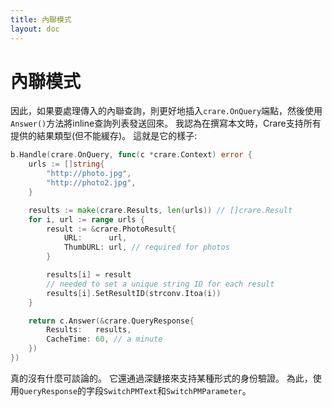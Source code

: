 ```yaml
---
title: 內聯模式
layout: doc
---
```


# 內聯模式

因此，如果要處理傳入的內聯查詢，則更好地插入`crare.OnQuery`端點，然後使用`Answer()`方法將inline查詢列表發送回來。 我認為在撰寫本文時，Crare支持所有提供的結果類型(但不能緩存)。 這就是它的樣子:

```go
b.Handle(crare.OnQuery, func(c *crare.Context) error {
	urls := []string{
		"http://photo.jpg",
		"http://photo2.jpg",
	}

	results := make(crare.Results, len(urls)) // []crare.Result
	for i, url := range urls {
		result := &crare.PhotoResult{
			URL:      url,
			ThumbURL: url, // required for photos
		}

		results[i] = result
		// needed to set a unique string ID for each result
		results[i].SetResultID(strconv.Itoa(i))
	}

	return c.Answer(&crare.QueryResponse{
		Results:   results,
		CacheTime: 60, // a minute
	})
})
```

真的沒有什麼可談論的。 它還通過深鏈接來支持某種形式的身份驗證。 為此，使用`QueryResponse`的字段`SwitchPMText`和`SwitchPMParameter`。